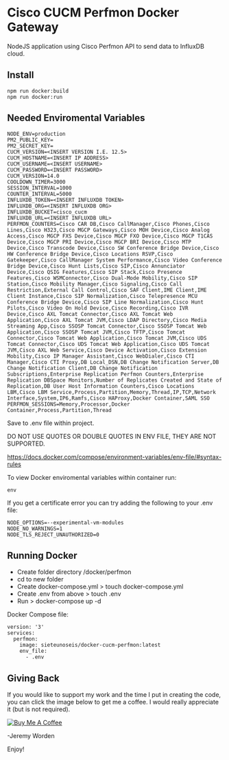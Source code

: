# Cisco CUCM Perfmon Docker Gateway

NodeJS application using Cisco Perfmon API to send data to InfluxDB cloud.

## Install

```node
npm run docker:build
npm run docker:run
```

## Needed Enviromental Variables

```node
NODE_ENV=production
PM2_PUBLIC_KEY=
PM2_SECRET_KEY=
CUCM_VERSION=<INSERT VERSION I.E. 12.5>
CUCM_HOSTNAME=<INSERT IP ADDRESS>
CUCM_USERNAME=<INSERT USERNAME>
CUCM_PASSWORD=<INSERT PASSWORD>
CUCM_VERSION=14.0
COOLDOWN_TIMER=3000
SESSION_INTERVAL=1000
COUNTER_INTERVAL=5000
INFLUXDB_TOKEN=<INSERT INFLUXDB TOKEN>
INFLUXDB_ORG=<INSERT INFLUXDB ORG>
INFLUXDB_BUCKET=cisco_cucm
INFLUXDB_URL=<INSERT INFLUXDB URL>
PERFMON_COUNTERS=Cisco CAR DB,Cisco CallManager,Cisco Phones,Cisco Lines,Cisco H323,Cisco MGCP Gateways,Cisco MOH Device,Cisco Analog Access,Cisco MGCP FXS Device,Cisco MGCP FXO Device,Cisco MGCP T1CAS Device,Cisco MGCP PRI Device,Cisco MGCP BRI Device,Cisco MTP Device,Cisco Transcode Device,Cisco SW Conference Bridge Device,Cisco HW Conference Bridge Device,Cisco Locations RSVP,Cisco Gatekeeper,Cisco CallManager System Performance,Cisco Video Conference Bridge Device,Cisco Hunt Lists,Cisco SIP,Cisco Annunciator Device,Cisco QSIG Features,Cisco SIP Stack,Cisco Presence Features,Cisco WSMConnector,Cisco Dual-Mode Mobility,Cisco SIP Station,Cisco Mobility Manager,Cisco Signaling,Cisco Call Restriction,External Call Control,Cisco SAF Client,IME Client,IME Client Instance,Cisco SIP Normalization,Cisco Telepresence MCU Conference Bridge Device,Cisco SIP Line Normalization,Cisco Hunt Pilots,Cisco Video On Hold Device,Cisco Recording,Cisco IVR Device,Cisco AXL Tomcat Connector,Cisco AXL Tomcat Web Application,Cisco AXL Tomcat JVM,Cisco LDAP Directory,Cisco Media Streaming App,Cisco SSOSP Tomcat Connector,Cisco SSOSP Tomcat Web Application,Cisco SSOSP Tomcat JVM,Cisco TFTP,Cisco Tomcat Connector,Cisco Tomcat Web Application,Cisco Tomcat JVM,Cisco UDS Tomcat Connector,Cisco UDS Tomcat Web Application,Cisco UDS Tomcat JVM,Cisco AXL Web Service,Cisco Device Activation,Cisco Extension Mobility,Cisco IP Manager Assistant,Cisco WebDialer,Cisco CTI Manager,Cisco CTI Proxy,DB Local_DSN,DB Change Notification Server,DB Change Notification Client,DB Change Notification Subscriptions,Enterprise Replication Perfmon Counters,Enterprise Replication DBSpace Monitors,Number of Replicates Created and State of Replication,DB User Host Information Counters,Cisco Locations LBM,Cisco LBM Service,Process,Partition,Memory,Thread,IP,TCP,Network Interface,System,IP6,Ramfs,Cisco HAProxy,Docker Container,SAML SSO
PERFMON_SESSIONS=Memory,Processor,Docker Container,Process,Partition,Thread
```

Save to .env file within project. 

DO NOT USE QUOTES OR DOUBLE QUOTES IN ENV FILE, THEY ARE NOT SUPPORTED.

https://docs.docker.com/compose/environment-variables/env-file/#syntax-rules

To view Docker enviromental variables within container run:

```linux
env
```

If you get a certificate error you can try adding the following to your .env file:

```node
NODE_OPTIONS=--experimental-vm-modules
NODE_NO_WARNINGS=1
NODE_TLS_REJECT_UNAUTHORIZED=0
```

## Running Docker

- Create folder directory /docker/perfmon
- cd to new folder
- Create docker-compose.yml > touch docker-compose.yml
- Create .env from above > touch .env
- Run > docker-compose up -d

Docker Compose file:

```docker
version: '3'
services:
  perfmon:
    image: sieteunoseis/docker-cucm-perfmon:latest
    env_file:
      - .env
```

## Giving Back

If you would like to support my work and the time I put in creating the code, you can click the image below to get me a coffee. I would really appreciate it (but is not required).

[![Buy Me A Coffee](https://www.buymeacoffee.com/assets/img/custom_images/black_img.png)](https://www.buymeacoffee.com/automatebldrs)

-Jeremy Worden

Enjoy!
